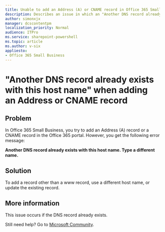 ```yaml
---
title: Unable to add an Address (A) or CNAME record in Office 365 Small Business
description: Describes an issue in which an "Another DNS record already exists with this host name" error occurs when you try to add an Address (A) or CNAME record in the Office 365 portal.
author: simonxjx
manager: dcscontentpm
localization_priority: Normal
audience: ITPro
ms.service: sharepoint-powershell
ms.topic: article
ms.author: v-six
appliesto:
- Office 365 Small Business
---
```


# "Another DNS record already exists with this host name" when adding an Address or CNAME record

## Problem

In Office 365 Small Business, you try to add an Address (A) record or a CNAME record in the Office 365 portal. However, you get the following error message:

**Another DNS record already exists with this host name. Type a different name.**

## Solution

To add a record other than a www record, use a different host name, or update the existing record.

## More information

This issue occurs if the DNS record already exists.

Still need help? Go to [Microsoft Community](https://answers.microsoft.com/).